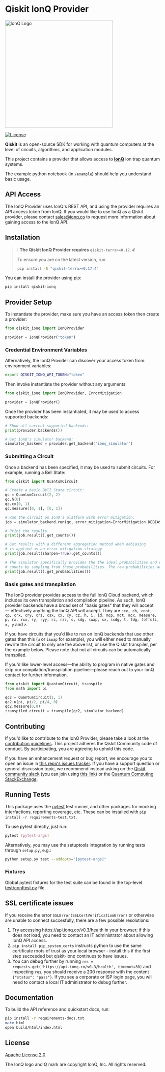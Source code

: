 # Qiskit IonQ Provider

<img src="https://ionq.com/images/ionq-logo-dark.png" alt="IonQ Logo" width="350px"/>

[![License](https://img.shields.io/github/license/qiskit-community/qiskit-aqt-provider.svg?style=popout-square)](https://opensource.org/licenses/Apache-2.0)

**Qiskit** is an open-source SDK for working with quantum computers at the level of circuits, algorithms, and application modules.

This project contains a provider that allows access to **[IonQ]** ion trap quantum
systems.

The example python notebook (in `/example`) should help you understand basic usage.

## API Access

The IonQ Provider uses IonQ's REST API, and using the provider requires an API access token from IonQ. If you would like to use IonQ as a Qiskit provider, please contact sales@ionq.co to request more information about gaining access to the IonQ API.

## Installation

> :information_source: **The Qiskit IonQ Provider requires** `qiskit-terra>=0.17.4`!
>
> To ensure you are on the latest version, run:
>
> ```bash
> pip install -U "qiskit-terra>=0.17.4"
> ```

You can install the provider using pip:

```bash
pip install qiskit-ionq
```

## Provider Setup

To instantiate the provider, make sure you have an access token then create a provider:

```python
from qiskit_ionq import IonQProvider

provider = IonQProvider("token")
```

### Credential Environment Variables

Alternatively, the IonQ Provider can discover your access token from environment variables:

```bash
export QISKIT_IONQ_API_TOKEN="token"
```

Then invoke instantiate the provider without any arguments:

```python
from qiskit_ionq import IonQProvider, ErrorMitigation

provider = IonQProvider()
```

Once the provider has been instantiated, it may be used to access supported backends:

```python
# Show all current supported backends:
print(provider.backends())

# Get IonQ's simulator backend:
simulator_backend = provider.get_backend("ionq_simulator")
```

### Submitting a Circuit

Once a backend has been specified, it may be used to submit circuits.
For example, running a Bell State:

```python
from qiskit import QuantumCircuit

# Create a basic Bell State circuit:
qc = QuantumCircuit(2, 2)
qc.h(0)
qc.cx(0, 1)
qc.measure([0, 1], [0, 1])

# Run the circuit on IonQ's platform with error mitigation:
job = simulator_backend.run(qc, error_mitigation=ErrorMitigation.DEBIASING)

# Print the results.
print(job.result().get_counts())

# Get results with a different aggregation method when debiasing
# is applied as an error mitigation strategy
print(job.result(sharpen=True).get_counts())

# The simulator specifically provides the the ideal probabilities and creates
# counts by sampling from these probabilities. The raw probabilities are also accessible:
print(job.result().get_probabilities())
```

### Basis gates and transpilation

The IonQ provider provides access to the full IonQ Cloud backend, which includes its own transpilation and compilation pipeline. As such, IonQ provider backends have a broad set of "basis gates" that they will accept — effectively anything the IonQ API will accept. They are `ccx, ch, cnot, cp, crx, cry, crz, csx, cx, cy, cz, h, i, id, mcp, mct, mcx, measure, p, rx, rxx, ry, ryy, rz, rzz, s, sdg, swap, sx, sxdg, t, tdg, toffoli, x, y` and `z`.

If you have circuits that you'd like to run on IonQ backends that use other gates than this (`u` or `iswap` for example), you will either need to manually rewrite the circuit to only use the above list, or use the Qiskit transpiler, per the example below. Please note that not all circuits can be automatically transpiled.

If you'd like lower-level access—the ability to program in native gates and skip our compilation/transpilation pipeline—please reach out to your IonQ contact for further information.

```python
from qiskit import QuantumCircuit, transpile
from math import pi

qc2 = QuantumCircuit(1, 1)
qc2.u(pi, pi/2, pi/4, 0)
qc2.measure(0,0)
transpiled_circuit = transpile(qc2, simulator_backend)
```

## Contributing

If you'd like to contribute to the IonQ Provider, please take a look at the [contribution guidelines](CONTRIBUTING.md). This project adheres the Qiskit Community code of conduct. By participating, you are agreeing to uphold this code.

If you have an enhancement request or bug report, we encourage you to open an issue in [this repo's issues tracker](https://github.com/qiskit-partners/qiskit-ionq/issues). If you have a support question or general discussion topic, we recommend instead asking on the [Qiskit community slack](https://qiskit.slack.com/) (you can join using [this link](https://ibm.co/joinqiskitslack)) or the [Quantum Computing StackExchange](https://quantumcomputing.stackexchange.com/questions/tagged/qiskit).

## Running Tests

This package uses the [pytest](https://docs.pytest.org/en/stable/) test runner, and other packages
for mocking interfactions, reporting coverage, etc.
These can be installed with `pip install -r requirements-test.txt`.

To use pytest directly, just run:

```bash
pytest [pytest-args]
```

Alternatively, you may use the setuptools integration by running tests through `setup.py`, e.g.:

```bash
python setup.py test --addopts="[pytest-args]"
```

### Fixtures

Global pytest fixtures for the test suite can be found in the top-level [test/conftest.py](./test/conftest.py) file.

## SSL certificate issues

If you receive the error `SSLError(SSLCertVerificationError)` or otherwise are unable to connect succesfully, there are a few possible resolutions:

1. Try accessing <https://api.ionq.co/v0.3/health> in your browser; if this does not load, you need to contact an IT administrator about allowing IonQ API access.
2. `pip install pip_system_certs` instructs python to use the same certificate roots of trust as your local browser - install this if the first step succeeded but qiskit-ionq continues to have issues.
3. You can debug further by running `res = requests.get('https://api.ionq.co/v0.3/health', timeout=30)` and inspecting `res`, you should receive a 200 response with the content `{"status": "pass"}`. If you see a corporate or ISP login page, you will need to contact a local IT administrator to debug further.

## Documentation

To build the API reference and quickstart docs, run:

```bash
pip install -r requirements-docs.txt
make html
open build/html/index.html
```

## License

[Apache License 2.0].

The IonQ logo and Q mark are copyright IonQ, Inc. All rights reserved.

[ionq]: https://www.ionq.com/
[apache license 2.0]: https://github.com/qiskit-partners/qiskit-ionq/blob/master/LICENSE.txt
